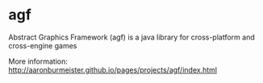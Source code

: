 # agf
Abstract Graphics Framework (agf) is a java library for cross-platform and cross-engine games

More information:
http://aaronburmeister.github.io/pages/projects/agf/index.html